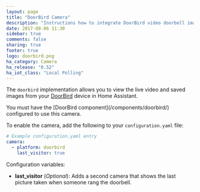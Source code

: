 ```yaml
---
layout: page
title: "DoorBird Camera"
description: "Instructions how to integrate DoorBird video doorbell images into Home Assistant."
date: 2017-08-06 11:30
sidebar: true
comments: false
sharing: true
footer: true
logo: doorbird.png
ha_category: Camera
ha_release: "0.52"
ha_iot_class: "Local Polling"
---
```


The `doorbird` implementation allows you to view the live video and saved images from your [DoorBird](http://www.doorbird.com/) device in Home Assistant.

<p class='note'>
  You must have the [DoorBird component](/components/doorbird/) configured to use this camera.
</p>

To enable the camera, add the following to your `configuration.yaml` file:

```yaml
# Example configuration.yaml entry
camera:
  - platform: doorbird
    last_visitor: true
```

Configuration variables:

- **last_visitor** (*Optional*): Adds a second camera that shows the last picture taken when someone rang the doorbell.
